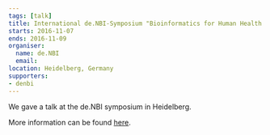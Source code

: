 ```yaml
---
tags: [talk]
title: International de.NBI-Symposium "Bioinformatics for Human Health & Disease"
starts: 2016-11-07
ends: 2016-11-09
organiser:
  name: de.NBI
  email: 
location: Heidelberg, Germany
supporters:
- denbi
---
```


We gave a talk at the de.NBI symposium in Heidelberg. 

More information can be found [here](https://www.denbi.de/events/172-international-de-nbi-symposium-bioinformatics-for-human-health-and-disease).

